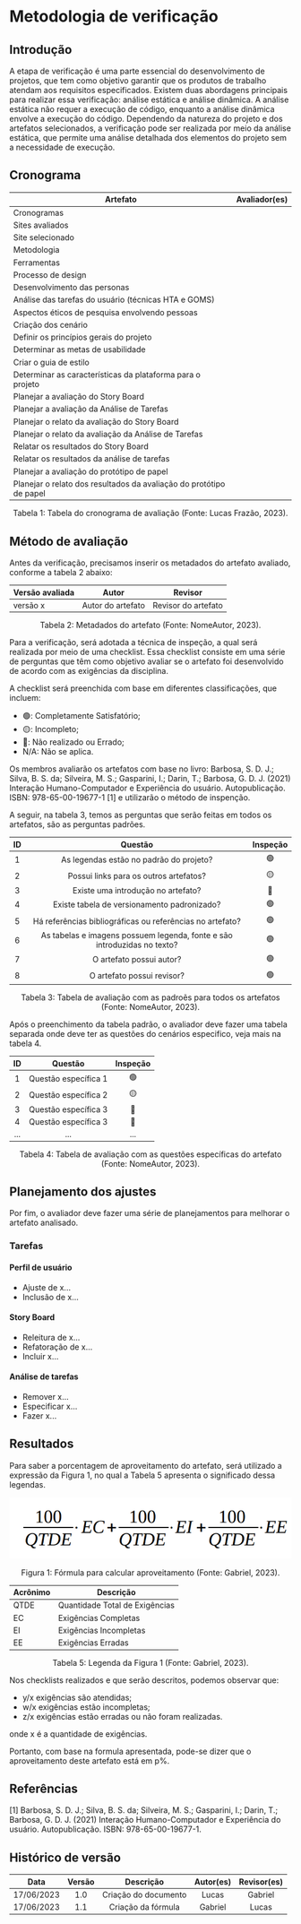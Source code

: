 # Metodologia de verificação

## Introdução

A etapa de verificação é uma parte essencial do desenvolvimento de projetos, que tem como objetivo garantir que os produtos de trabalho atendam aos requisitos especificados. Existem duas abordagens principais para realizar essa verificação: análise estática e análise dinâmica. A análise estática não requer a execução de código, enquanto a análise dinâmica envolve a execução do código. Dependendo da natureza do projeto e dos artefatos selecionados, a verificação pode ser realizada por meio da análise estática, que permite uma análise detalhada dos elementos do projeto sem a necessidade de execução.

## Cronograma

| Artefato                                                            | Avaliador(es) |
| ------------------------------------------------------------------- | ------------- |
| Cronogramas                                                         |               |
| Sites avaliados                                                     |               |
| Site selecionado                                                    |               |
| Metodologia                                                         |               |
| Ferramentas                                                         |               |
| Processo de design                                                  |               |
| Desenvolvimento das personas                                        |               |
| Análise das tarefas do usuário (técnicas HTA e GOMS)                |               |
| Aspectos éticos de pesquisa envolvendo pessoas                      |               |
| Criação dos cenário                                                 |               |
| Definir os princípios gerais do projeto                             |               |
| Determinar as metas de usabilidade                                  |               |
| Criar o guia de estilo                                              |               |
| Determinar as características da plataforma para o projeto          |               |
| Planejar a avaliação do Story Board                                 |               |
| Planejar a avaliação da Análise de Tarefas                          |               |
| Planejar o relato da avaliação do Story Board                       |               |
| Planejar o relato da avaliação da Análise de Tarefas                |               |
| Relatar os resultados do Story Board                                |               |
| Relatar os resultados da análise de tarefas                         |               |
| Planejar a avaliação do protótipo de papel                          |               |
| Planejar o relato dos resultados da avaliação do protótipo de papel |               |

<div style="text-align: center">
<p> Tabela 1: Tabela do cronograma de avaliação (Fonte: Lucas Frazão, 2023). </p>
</div>

## Método de avaliação

Antes da verificação, precisamos inserir os metadados do artefato avaliado, conforme a tabela 2 abaixo:

| Versão avaliada | Autor             | Revisor             |
| --------------- | ----------------- | ------------------- |
| versão x        | Autor do artefato | Revisor do artefato |

<div style="text-align: center">
<p> Tabela 2: Metadados do artefato (Fonte: NomeAutor, 2023). </p>
</div>

Para a verificação, será adotada a técnica de inspeção, a qual será realizada por meio de uma checklist. Essa checklist consiste em uma série de perguntas que têm como objetivo avaliar se o artefato foi desenvolvido de acordo com as exigências da disciplina.

A checklist será preenchida com base em diferentes classificações, que incluem:

- 🟢: Completamente Satisfatório;
- 🟡: Incompleto;
- 🔴: Não realizado ou Errado;
- N/A: Não se aplica.

Os membros avaliarão os artefatos com base no livro: Barbosa, S. D. J.; Silva, B. S. da; Silveira, M. S.; Gasparini, I.; Darin, T.; Barbosa, G. D. J. (2021) Interação Humano-Computador e Experiência do usuário. Autopublicação. ISBN: 978-65-00-19677-1 [1] e utilizarão o método de inspenção.

A seguir, na tabela 3, temos as perguntas que serão feitas em todos os artefatos, são as perguntas padrões.

| ID  |                                 Questão                                  | Inspeção |
| :-: | :----------------------------------------------------------------------: | :------: |
|  1  |                 As legendas estão no padrão do projeto?                  |    🟢    |
|  2  |                  Possui links para os outros artefatos?                  |    🟡    |
|  3  |                    Existe uma introdução no artefato?                    |    🔴    |
|  4  |               Existe tabela de versionamento padronizado?                |    🟢    |
|  5  |        Há referências bibliográficas ou referências no artefato?         |    🟢    |
|  6  | As tabelas e imagens possuem legenda, fonte e são introduzidas no texto? |    🟢    |
|  7  |                         O artefato possui autor?                         |    🟢    |
|  8  |                        O artefato possui revisor?                        |    🟢    |

<div style="text-align: center">
<p> Tabela 3: Tabela de avaliação com as padroẽs para todos os artefatos (Fonte: NomeAutor, 2023). </p>
</div>

Após o preenchimento da tabela padrão, o avaliador deve fazer uma tabela separada onde deve ter as questões do cenários especifico, veja mais na tabela 4.

| ID  |       Questão        | Inspeção |
| :-: | :------------------: | :------: |
|  1  | Questão específica 1 |    🟢    |
|  2  | Questão específica 2 |    🟡    |
|  3  | Questão específica 3 |    🔴    |
|  4  | Questão específica 3 |    🔴    |
| ... |         ...          |   ...    |

<div style="text-align: center">
<p> Tabela 4: Tabela de avaliação com as questões específicas do artefato (Fonte: NomeAutor, 2023). </p>
</div>

## Planejamento dos ajustes

Por fim, o avaliador deve fazer uma série de planejamentos para melhorar o artefato analisado.

### Tarefas

#### Perfil de usuário

- Ajuste de x...
- Inclusão de x...

#### Story Board

- Releitura de x...
- Refatoração de x...
- Incluir x...

#### Análise de tarefas

- Remover x...
- Especificar x...
- Fazer x...

## Resultados

Para saber a porcentagem de aproveitamento do artefato, será utilizado a expressão da Figura 1, no qual a Tabela 5 apresenta o significado dessa legendas.

<img src="../../images/formulaCalculoExigencias.png"  alt="legenda da fórmula da figura 1"/>
<div style="text-align: center">

<p> Figura 1: Fórmula para calcular aproveitamento (Fonte: Gabriel, 2023). </p>
</div>

| Acrônimo | Descrição                      |
| -------- | ------------------------------ |
| QTDE     | Quantidade Total de Exigências |
| EC       | Exigências Completas           |
| EI       | Exigências Incompletas         |
| EE       | Exigências Erradas             |

<div style="text-align: center">
<p> Tabela 5: Legenda da Figura 1 (Fonte: Gabriel, 2023). </p>
</div>

Nos checklists realizados e que serão descritos, podemos observar que:

- y/x exigências são atendidas;
- w/x exigências estão incompletas;
- z/x exigências estão erradas ou não foram realizadas.

onde x é a quantidade de exigências.

Portanto, com base na formula apresentada, pode-se dizer que o aproveitamento deste artefato está em p%.

## Referências

[1] Barbosa, S. D. J.; Silva, B. S. da; Silveira, M. S.; Gasparini, I.; Darin, T.; Barbosa, G. D. J. (2021) Interação Humano-Computador e Experiência do usuário. Autopublicação. ISBN: 978-65-00-19677-1.

## Histórico de versão

|    Data    | Versão |      Descrição       | Autor(es) | Revisor(es) |
| :--------: | :----: | :------------------: | :-------: | :---------: |
| 17/06/2023 |  1.0   | Criação do documento |   Lucas   |   Gabriel   |
| 17/06/2023 |  1.1   |  Criação da fórmula  |  Gabriel  |    Lucas    |
